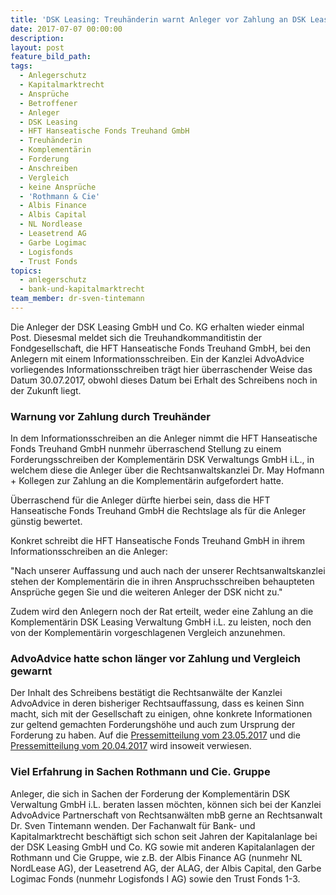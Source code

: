 ```yaml
---
title: 'DSK Leasing: Treuhänderin warnt Anleger vor Zahlung an DSK Leasing Verwaltung GmbH i.L.'
date: 2017-07-07 00:00:00
description:
layout: post
feature_bild_path:
tags:
  - Anlegerschutz
  - Kapitalmarktrecht
  - Ansprüche
  - Betroffener
  - Anleger
  - DSK Leasing
  - HFT Hanseatische Fonds Treuhand GmbH
  - Treuhänderin
  - Komplementärin
  - Forderung
  - Anschreiben
  - Vergleich
  - keine Ansprüche
  - 'Rothmann & Cie'
  - Albis Finance
  - Albis Capital
  - NL Nordlease
  - Leasetrend AG
  - Garbe Logimac
  - Logisfonds
  - Trust Fonds
topics:
  - anlegerschutz
  - bank-und-kapitalmarktrecht
team_member: dr-sven-tintemann
---
```



Die Anleger der DSK Leasing GmbH und Co. KG erhalten wieder einmal Post. Diesesmal meldet sich die Treuhandkommanditistin der Fondgesellschaft, die HFT Hanseatische Fonds Treuhand GmbH, bei den Anlegern mit einem Informationsschreiben. Ein der Kanzlei AdvoAdvice vorliegendes Informationsschreiben tr&auml;gt hier &uuml;berraschender Weise das Datum 30.07.2017, obwohl dieses Datum bei Erhalt des Schreibens noch in der Zukunft liegt.

### Warnung vor Zahlung durch Treuh&auml;nder

In dem Informationsschreiben an die Anleger nimmt die HFT Hanseatische Fonds Treuhand GmbH nunmehr &uuml;berraschend Stellung zu einem Forderungsschreiben der Komplement&auml;rin DSK Verwaltungs GmbH i.L., in welchem diese die Anleger &uuml;ber die Rechtsanwaltskanzlei Dr. May Hofmann + Kollegen zur Zahlung an die Komplement&auml;rin aufgefordert hatte.

&Uuml;berraschend f&uuml;r die Anleger d&uuml;rfte hierbei sein, dass die HFT Hanseatische Fonds Treuhand GmbH die Rechtslage als f&uuml;r die Anleger g&uuml;nstig bewertet.

Konkret schreibt die HFT Hanseatische Fonds Treuhand GmbH in ihrem Informationsschreiben an die Anleger:

"Nach unserer Auffassung und auch nach der unserer Rechtsanwaltskanzlei stehen der Komplement&auml;rin die in ihren Anspruchsschreiben behaupteten Anspr&uuml;che gegen Sie und die weiteren Anleger der DSK nicht zu."

Zudem wird den Anlegern noch der Rat erteilt, weder eine Zahlung an die Komplement&auml;rin DSK Leasing Verwaltung GmbH i.L. zu leisten, noch den von der Komplement&auml;rin vorgeschlagenen Vergleich anzunehmen.

### AdvoAdvice hatte schon l&auml;nger vor Zahlung und Vergleich gewarnt

Der Inhalt des Schreibens best&auml;tigt die Rechtsanw&auml;lte der Kanzlei AdvoAdvice in deren bisheriger Rechtsauffassung, dass es keinen Sinn macht, sich mit der Gesellschaft zu einigen, ohne konkrete Informationen zur geltend gemachten Forderungsh&ouml;he und auch zum Ursprung der Forderung zu haben. Auf die [Pressemitteilung vom 23.05.2017](http://advoadvice.de/blog/dsk-leasing-sechs-dinge-die-dsk-leasing-anleger-jetzt-wissen-sollten/) und die [Pressemitteilung vom 20.04.2017](http://advoadvice.de/blog/dsk-leasing-anleger-sollen-r%C3%BCckst%C3%A4nde-einzahlen/) wird insoweit verwiesen.

### Viel Erfahrung in Sachen Rothmann und Cie. Gruppe

Anleger, die sich in Sachen der Forderung der Komplement&auml;rin DSK Verwaltung GmbH i.L. beraten lassen m&ouml;chten, k&ouml;nnen sich bei der Kanzlei AdvoAdvice Partnerschaft von Rechtsanw&auml;lten mbB gerne an Rechtsanwalt Dr. Sven Tintemann wenden. Der Fachanwalt f&uuml;r Bank- und Kapitalmarktrecht besch&auml;ftigt sich schon seit Jahren der Kapitalanlage bei der DSK Leasing GmbH und Co. KG sowie mit anderen Kapitalanlagen der Rothmann und Cie Gruppe, wie z.B. der Albis Finance AG (nunmehr NL NordLease AG), der Leasetrend AG, der ALAG, der Albis Capital, den Garbe Logimac Fonds (nunmehr Logisfonds I AG) sowie den Trust Fonds 1-3.